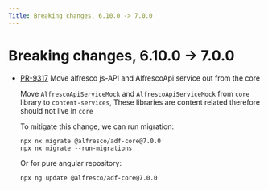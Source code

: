 ```yaml
---
Title: Breaking changes, 6.10.0 -> 7.0.0
---
```


# Breaking changes, 6.10.0 -> 7.0.0

- [PR-9317](https://github.com/Alfresco/alfresco-ng2-components/pull/9317) Move alfresco js-API and AlfrescoApi service out from the core

    Move `AlfrescoApiServiceMock` and `AlfrescoApiServiceMock` from `core` library to `content-services`, These libraries are content related therefore should not live in `core`

    To mitigate this change, we can run migration:

    ```
    npx nx migrate @alfresco/adf-core@7.0.0
    npx nx migrate --run-migrations
    ```

    Or for pure angular repository:

    ```
    npx ng update @alfresco/adf-core@7.0.0
    ```
